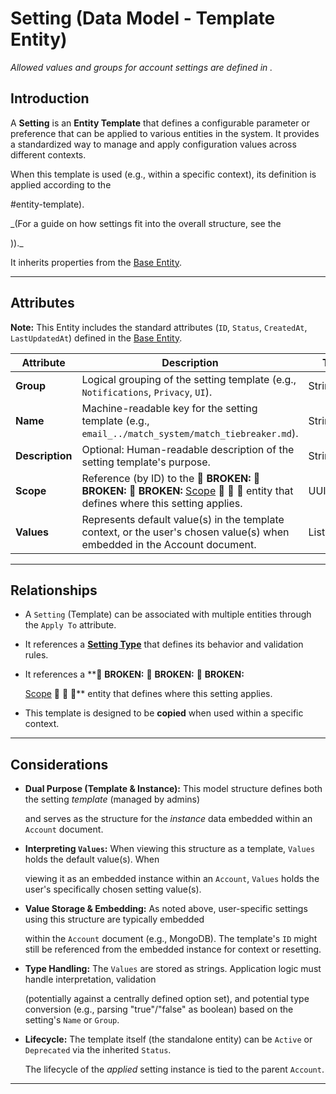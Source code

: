 # **Setting** (Data Model - Template Entity)

_Allowed values and groups for account settings are defined in ._

## **Introduction**

A **Setting** is an **Entity Template** that defines a configurable parameter or preference that can be applied to
various entities in the system. It provides a standardized way to manage and apply configuration values across different
contexts.

When this template is used (e.g., within a specific context), its definition is applied according to the

<!-- [copying mechanism](# ../concepts/ddd_concepts.md (TODO: Create DDD concepts) -->#entity-template).

_(For a guide on how settings fit into the overall structure, see the
<!-- [User Guide: Setting](# ../user_guide/ (TODO: Create user guide) -->))._

It inherits properties from the [Base Entity](../../../foundation/base_entity.md).

---

## **Attributes**

**Note:** This Entity includes the standard attributes (`ID`, `Status`, `CreatedAt`, `LastUpdatedAt`) defined in the [Base Entity](../../../foundation/base_entity.md).

| Attribute       | Description                                                                                                                                                                             | Type         | Required | Notes / Example                                                                                         |
| --------------- | --------------------------------------------------------------------------------------------------------------------------------------------------------------------------------------- | ------------ | -------- | ------------------------------------------------------------------------------------------------------- |
| **Group**       | Logical grouping of the setting template (e.g., `Notifications`, `Privacy`, `UI`).                                                                                                      | String       | Yes      | Example: `Notifications`                                                                                |
| **Name**        | Machine-readable key for the setting template (e.g., `email_../match_system/match_tiebreaker.md`).                                                                                                          | String       | Yes      | Example: `email_../match_system/match_tiebreaker.md`                                                                        |
| **Description** | Optional: Human-readable description of the setting template's purpose.                                                                                                                 | String       | Optional | Example: `Enable email reminders before matches start.`                                                 |
| **Scope**       | Reference (by ID) to the 🚨 **BROKEN:** 🚨 **BROKEN:** 🚨 **BROKEN:** [Scope](../../role/permission/README.md) 🚨 🚨 🚨 entity that defines where this setting applies. | UUID         | No       | Example: `a1b2c3d4-e5f6-7890-1234-567890abc999`                                                         |
| **Values**      | Represents default value(s) in the template context, or the user's chosen value(s) when embedded in the Account document.                                                               | List[String] | Yes      | Example (Template Default): `["true"]`. Example (Instance): `["dark", "compact"]`. Stored as String(s). |

---

## **Relationships**

- A `Setting` (Template) can be associated with multiple entities through the `Apply To` attribute.
- It references a **[Setting Type](../../../foundation/base_entity.md)** that defines its behavior and validation rules.
- It references a **🚨 **BROKEN:** 🚨 **BROKEN:** 🚨 **BROKEN:**

  [Scope](../../role/permission/README.md) 🚨 🚨 🚨** entity that defines where this setting applies.

- This template is designed to be **copied** when used within a specific context.

---

## **Considerations**

- **Dual Purpose (Template & Instance):** This model structure defines both the setting _template_ (managed by admins)

  and serves as the structure for the _instance_ data embedded within an `Account` document.

- **Interpreting `Values`:** When viewing this structure as a template, `Values` holds the default value(s). When

  viewing it as an embedded instance within an `Account`, `Values` holds the user's specifically chosen setting
  value(s).

- **Value Storage & Embedding:** As noted above, user-specific settings using this structure are typically embedded

  within the `Account` document (e.g., MongoDB). The template's `ID` might still be referenced from the embedded
  instance for context or resetting.

- **Type Handling:** The `Values` are stored as strings. Application logic must handle interpretation, validation

  (potentially against a centrally defined option set), and potential type conversion (e.g., parsing "true"/"false" as
  boolean) based on the setting's `Name` or `Group`.

- **Lifecycle:** The template itself (the standalone entity) can be `Active` or `Deprecated` via the inherited `Status`.

  The lifecycle of the _applied_ setting instance is tied to the parent `Account`.

---
